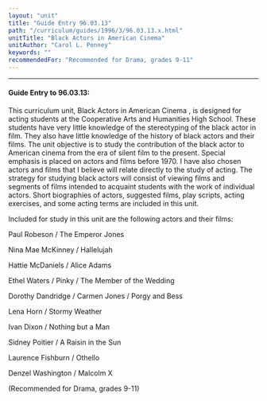 ```yaml
---
layout: "unit"
title: "Guide Entry 96.03.13"
path: "/curriculum/guides/1996/3/96.03.13.x.html"
unitTitle: "Black Actors in American Cinema"
unitAuthor: "Carol L. Penney"
keywords: ""
recommendedFor: "Recommended for Drama, grades 9-11"
---
```

<body>
<hr/>
 <h4>
  Guide Entry to 96.03.13:
 </h4>
 This curriculum unit, Black Actors in American Cinema , is designed for acting students at the Cooperative Arts and Humanities High School. These students have very little knowledge of the stereotyping of the black actor in film. They also have little knowledge of the history of black actors and their films. The unit objective is to study the contribution of the black actor to American cinema from the era of silent film to the present. Special emphasis is placed on actors and films before 1970. I have also chosen actors and films that I believe will relate directly to the study of acting. The strategy for studying black actors will consist of viewing films and segments of films intended to acquaint students with the work of individual actors. Short biographies of actors, suggested films, play scripts, acting exercises, and some acting terms are included in this unit.
 <p>
  Included for study in this unit are the following actors and their films:
 </p>
 <p>
  Paul Robeson / The Emperor Jones
 </p>
 <p>
  Nina Mae McKinney / Hallelujah
 </p>
 <p>
  Hattie McDaniels / Alice Adams
 </p>
 <p>
  Ethel Waters / Pinky / The Member of the Wedding
 </p>
 <p>
  Dorothy Dandridge / Carmen Jones / Porgy and Bess
 </p>
 <p>
  Lena Horn / Stormy Weather
 </p>
 <p>
  Ivan Dixon / Nothing but a Man
 </p>
 <p>
  Sidney Poitier / A Raisin in the Sun
 </p>
 <p>
  Laurence Fishburn / Othello
 </p>
 <p>
  Denzel Washington / Malcolm X
 </p>
 <p>
  (Recommended for Drama, grades 9-11)
 </p>

</body>